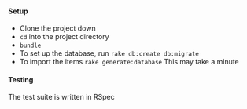 #### Setup

* Clone the project down    
* `cd` into the project directory  
* `bundle`  
* To set up the database, run `rake db:create db:migrate`
* To import the items `rake generate:database`  This may take a minute

#### Testing

The test suite is written in RSpec
